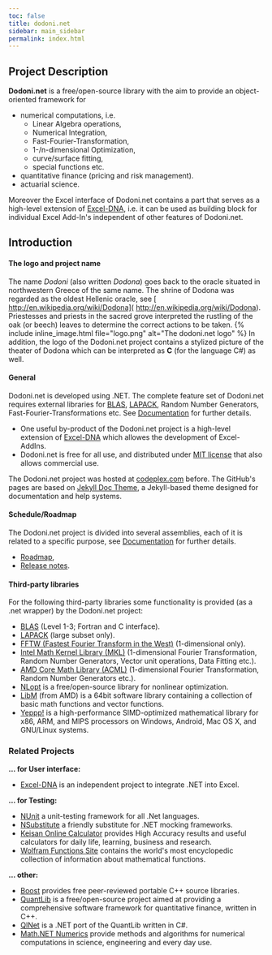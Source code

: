 ```yaml
---
toc: false
title: dodoni.net
sidebar: main_sidebar
permalink: index.html
---
```

## Project Description
**Dodoni.net** is a free/open-source library with the aim to provide an object-oriented framework for 
* numerical computations, i.e. 
     * Linear Algebra operations, 
     * Numerical Integration, 
     * Fast-Fourier-Transformation, 
     * 1-/n-dimensional Optimization, 
     * curve/surface fitting, 
     * special functions etc. 
* quantitative finance (pricing and risk management).
* actuarial science.

Moreover the Excel interface of Dodoni.net contains a part that serves as a high-level extension of [Excel-DNA](https://excel-dna.net), 
i.e. it can be used as building block for individual Excel Add-In's independent of other features of Dodoni.net.

## Introduction
#### The logo and project name
The name _Dodoni_ (also written _Dodona_) goes back to the oracle situated in northwestern Greece of the same name. The shrine of Dodona was regarded as the oldest Hellenic oracle, see [ http://en.wikipedia.org/wiki/Dodona]( http://en.wikipedia.org/wiki/Dodona). 
Priestesses and priests in the sacred grove interpreted the rustling of the oak (or beech) leaves to determine the correct actions to be taken. {% include inline_image.html file="logo.png" alt="The dodoni.net logo" %}
In addition, the logo of the Dodoni.net project contains a stylized picture of the theater of Dodona 
which can be interpreted as **C** (for the language C#) as well.


#### General
Dodoni.net is developed using .NET. The complete feature set of Dodoni.net requires external libraries for 
[BLAS](http://www.netlib.org/blas/), [LAPACK](http://www.netlib.org/lapack/),  Random Number Generators, Fast-Fourier-Transformations etc. 
See [Documentation](Documentation) for further details.

* One useful by-product of the Dodoni.net project is a high-level extension of [Excel-DNA](https://excel-dna.net) which allowes 
the development of Excel-AddIns. 
* Dodoni.net is free for all use, and distributed under [MIT license](https://github.com/dodoni/dodoni.net/LICENSE.md) that also allows commercial use.

The Dodoni.net project was hosted at [codeplex.com](https://archive.codeplex.com/?p=dodoni) before. The GitHub's pages are based on [Jekyll Doc Theme](https://idratherbewriting.com/documentation-theme-jekyll/), a Jekyll-based theme designed for documentation and help systems.



#### Schedule/Roadmap
The Dodoni.net project is divided into several assemblies, each of it is related to a specific purpose, see 
[Documentation](Documentation) for further details. 
* [Roadmap](Roadmap.md),
* [Release notes](https://github.com/dodoni/dodoni.net/ReleaseNotes.md).

#### Third-party libraries
For the following third-party libraries some functionality is provided (as a .net wrapper) by the Dodoni.net project:
* [BLAS](http://www.netlib.org/blas/)  (Level 1-3; Fortran and C interface).
* [LAPACK](http://www.netlib.org/lapack/)  (large subset only).
* [FFTW (Fastest Fourier Transform in the West)](http://www.fftw.org/)  (1-dimensional only).
* [Intel Math Kernel Library (MKL)](http://en.wikipedia.org/wiki/Math_Kernel_Library)  (1-dimensional Fourier Transformation, Random Number Generators, Vector unit operations, Data Fitting etc.).
* [AMD Core Math Library (ACML)](http://en.wikipedia.org/wiki/AMD_Core_Math_Library)  (1-dimensional Fourier Transformation, Random Number Generators etc.).
* [NLopt](http://ab-initio.mit.edu/wiki/index.php/NLopt) is a free/open-source library for nonlinear optimization.
* [LibM](https://developer.amd.com/amd-cpu-libraries/amd-math-library-libm/) (from AMD) is a 64bit  software library containing a collection of basic math functions and vector functions.
* [Yeppp!](https://bitbucket.org/MDukhan/yeppp) is a high-performance SIMD-optimized mathematical library for x86, ARM, and MIPS processors on Windows, Android, Mac OS X, and GNU/Linux systems.

### Related Projects
**... for User interface:**
* [Excel-DNA](https://excel-dna.net) is an independent project to integrate .NET into Excel.

**... for Testing:**
* [NUnit](http://www.nunit.org) a unit-testing framework for all .Net languages.
* [NSubstitute](http://nsubstitute.github.io/) a friendly substitute for .NET mocking frameworks.
* [Keisan Online Calculator](http://keisan.casio.com/) provides High Accuracy results and useful calculators for daily life, learning, business and research.
* [Wolfram Functions Site](http://functions.wolfram.com) contains the world's most encyclopedic collection of information about mathematical functions.

**... other:** 
* [Boost](http://www.boost.org/) provides free peer-reviewed portable C++ source libraries.
* [QuantLib](http://quantlib.org) is a free/open-source project aimed at providing a comprehensive software framework for quantitative finance, written in C++.
* [QlNet](https://github.com/amaggiulli/qlnet) is a .NET port of the QuantLib written in C#.
* [Math.NET Numerics](https://numerics.mathdotnet.com/) provide methods and algorithms for numerical computations in science, engineering and every day use.
